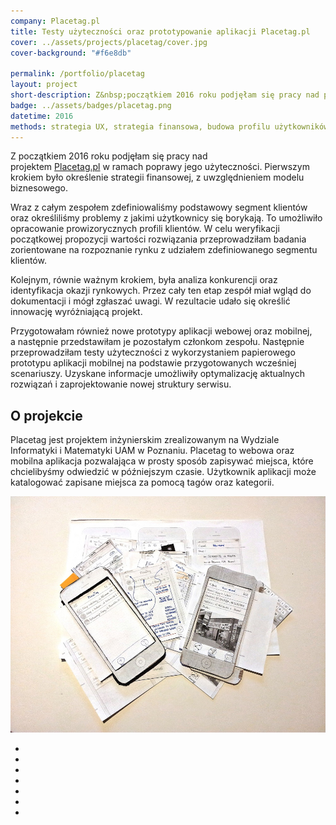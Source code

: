 ```yaml
---
company: Placetag.pl
title: Testy użyteczności oraz prototypowanie aplikacji Placetag.pl
cover: ../assets/projects/placetag/cover.jpg
cover-background: "#f6e8db"

permalink: /portfolio/placetag
layout: project
short-description: Z&nbsp;początkiem 2016 roku podjęłam się pracy nad projektem Placetag.pl w&nbsp;ramach poprawy jego użyteczności
badge: ../assets/badges/placetag.png
datetime: 2016
methods: strategia UX, strategia finansowa, budowa profilu użytkowników, identyfikacja kluczowych wrażeń, macierz analizy konkurencji, identyfikacja okazji rynkowych, scenariusze, sesja badania użytkowników,  testy użyteczności, grupowanie wyników, prototypowanie, strukturyzacja
---
```


<p>Z&nbsp;początkiem 2016 roku podjęłam się pracy nad projektem <a target="_blank" href="http://placetag.pl">Placetag.pl</a>&nbsp;w&nbsp;ramach poprawy jego użyteczności. Pierwszym krokiem było określenie strategii finansowej, z&nbsp;uwzględnieniem modelu biznesowego.</p>

<p>Wraz z&nbsp;całym zespołem zdefiniowaliśmy podstawowy segment klientów oraz określiliśmy problemy z&nbsp;jakimi użytkownicy się borykają. To umożliwiło opracowanie prowizorycznych profili klientów. W&nbsp;celu weryfikacji początkowej propozycji wartości rozwiązania przeprowadziłam badania zorientowane na rozpoznanie rynku z&nbsp;udziałem zdefiniowanego segmentu klientów.</p>

<p>Kolejnym, równie ważnym krokiem, była analiza konkurencji oraz identyfikacja okazji rynkowych. Przez cały ten etap zespół miał wgląd do dokumentacji i&nbsp;mógł zgłaszać uwagi. W&nbsp;rezultacie udało się określić innowację wyróżniającą projekt.</p>

<p>Przygotowałam również nowe prototypy aplikacji webowej oraz mobilnej, a&nbsp;następnie przedstawiłam je pozostałym członkom zespołu. Następnie przeprowadziłam testy użyteczności z&nbsp;wykorzystaniem papierowego prototypu aplikacji mobilnej na podstawie przygotowanych wcześniej scenariuszy. Uzyskane informacje umożliwiły optymalizację aktualnych rozwiązań i&nbsp;zaprojektowanie nowej struktury serwisu.</p>

<h2>O projekcie</h2>

<p>Placetag jest projektem inżynierskim zrealizowanym na Wydziale Informatyki i&nbsp;Matematyki UAM w&nbsp;Poznaniu. Placetag to webowa oraz mobilna aplikacja pozwalająca w prosty sposób zapisywać miejsca, które chcielibyśmy odwiedzić w późniejszym czasie. Użytkownik aplikacji może katalogować zapisane miejsca za pomocą tagów oraz kategorii.</p>

<div class="project-image">
	<img class="item" src="../assets/projects/placetag/5.jpg" href="../assets/projects/placetag/5.jpg" />
</div>

<ul class="gallery">
	<li class="item" href="../assets/projects/placetag/4.jpg" style="background-image: url(../assets/projects/placetag/4.jpg);"></li>
	<li class="item" href="../assets/projects/placetag/0.jpg" style="background-image: url(../assets/projects/placetag/0.jpg);"></li>
	<li class="item" href="../assets/projects/placetag/1.jpg" style="background-image: url(../assets/projects/placetag/1.jpg);"></li>
	<li class="item" href="../assets/projects/placetag/2.jpg" style="background-image: url(../assets/projects/placetag/2.jpg);"></li>
	<li class="item" href="../assets/projects/placetag/3.jpg" style="background-image: url(../assets/projects/placetag/3.jpg);"></li>
	<li class="item" href="../assets/projects/placetag/6.jpg" style="background-image: url(../assets/projects/placetag/6.jpg);"></li>
	<li class="item" href="../assets/projects/placetag/7.jpg" style="background-image: url(../assets/projects/placetag/7.jpg);"></li>
</ul>
